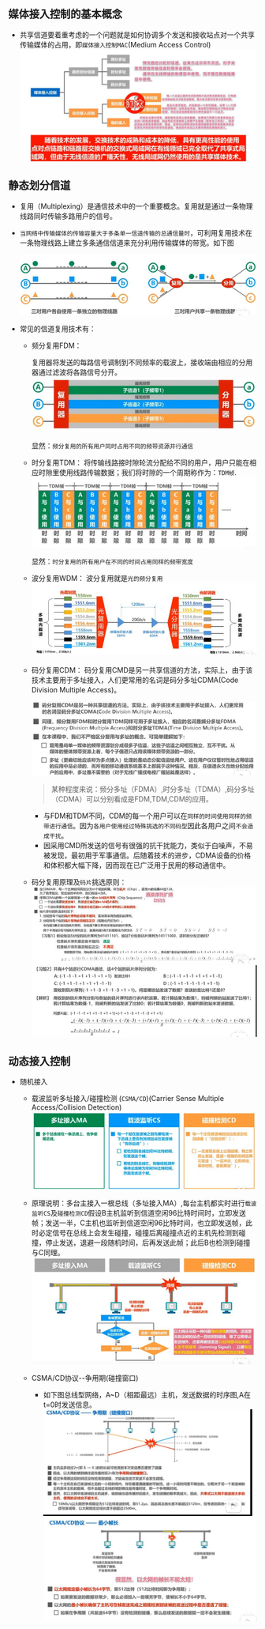 ## 媒体接入控制的基本概念

 - 共享信道要着重考虑的一个问题就是如何协调多个发送和接收站点对一个共享传输媒体的占用，即`媒体接入控制MAC`(Medium Access Control)
 ![图片](../imgs/network/84.jpg)
## 静态划分信道
   - 复用（Multiplexing）是通信技术中的一个重要概念。复用就是通过一条物理线路同时传输多路用户的信号。
   - `当网络中传输媒体的传输容量大于多条单一信道传输的总通信量时`，可利用复用技术在一条物理线路上建立多条通信信道来充分利用传输媒体的带宽。如下图

     ![图片](../imgs/network/85.jpg)

   - 常见的信道复用技术有：
     - 频分复用FDM：

        复用器将发送的每路信号调制到不同频率的载波上，接收端由相应的分用器通过滤波将各路信号分开。
        ![图片](../imgs/network/86.jpg)

        显然：`频分复用的所有用户同时占用不同的频带资源并行通信`

     - 时分复用TDM：
        将传输线路接时隙轮流分配给不同的用户，用户只能在相应时隙里使用线路传输数据；我们将时隙的一个周期称作为：`TDM帧`.
        ![图片](../imgs/network/87.jpg)

        显然：`时分复用的所有用户在不同的时间占用同样的频带宽度`

     - 波分复用WDM：
        波分复用就是`光的频分复用`
        ![图片](../imgs/network/88.jpg)

     - 码分复用CDM：
       码分复用CMD是另一共享信道的方法，实际上，由于该技术主要用于多址接入，人们更常用的名词是码分多址CDMA(Code Division Multiple Access)。

        ![图片](../imgs/network/89.jpg)


          > 某种程度来说：频分多址（FDMA）,时分多址（TDMA）,码分多址（CDMA）可以分别看成是FDM,TDM,CDM的应用。

       - 与FDM和TDM不同，CDM的每一个用户可以在`同样的时间使用同样的频带进行通信`。因为`各用户使用经过特殊挑选的不同码型`因此各用户之间`不会造成干扰`。
       - 因采用CMD所发送的信号有很强的抗干扰能力，类似于白噪声，不易被发现，最初用于军事通信。后随着技术的进步，CDMA设备的价格和体积都大幅下降，因而现在已广泛用于民用的移动通信中。

      - 码分复用原理及`码片`挑选原则：
        ![图片](../imgs/network/90.jpg)
        ![图片](../imgs/network/91.jpg)

## 动态接入控制

   - 随机接入

     - 载波监听多址接入/碰撞检测 (`CSMA/CD`)(Carrier Sense Multiple Access/Collision Detection)
     ![图片](../imgs/network/92.jpg)

     - 原理说明：多台主接入一根总线（多址接入MA）,每台主机都实时进行`载波监听CS`及`碰撞检测CD`假设B主机监听到信道空闲96比特时间时，立即发送帧；发送一半，C主机也监听到信道空闲96比特时间，也立即发送帧，此时必定信号在总线上会发生碰撞，碰撞后离碰撞点近的主机先检测到碰撞，停止发送，退避一段随机时间，后再发送此帧；此后B也检测到碰撞与C同理。
     ![图片](../imgs/network/93.jpg)

     - CSMA/CD协议--争用期(碰撞窗口)
       - 如下图总线型网络，A~D（相距最远）主机，发送数据的时序图,A在t=0时发送信息。
       ![图片](../imgs/network/94.jpg)
       ![图片](../imgs/network/95.jpg)








     
